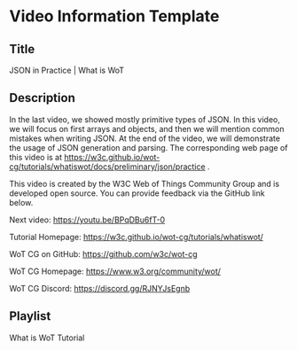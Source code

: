 # Video Information Template

## Title

JSON in Practice | What is WoT

## Description

In the last video, we showed mostly primitive types of JSON. In this video, we will focus on first arrays and objects, and then we will mention common mistakes when writing JSON. At the end of the video, we will demonstrate the usage of JSON generation and parsing.
The corresponding web page of this video is at https://w3c.github.io/wot-cg/tutorials/whatiswot/docs/preliminary/json/practice .

This video is created by the W3C Web of Things Community Group and is developed open source. You can provide feedback via the GitHub link below.

Next video: https://youtu.be/BPqDBu6fT-0

Tutorial Homepage: https://w3c.github.io/wot-cg/tutorials/whatiswot/

WoT CG on GitHub: https://github.com/w3c/wot-cg

WoT CG Homepage: https://www.w3.org/community/wot/

WoT CG Discord: https://discord.gg/RJNYJsEgnb

## Playlist

What is WoT Tutorial
